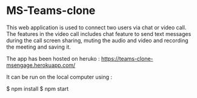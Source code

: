 # MS-Teams-clone

This web application is used to connect two users via chat or video call.
The features in the video call includes chat feature to send text messages during the call screen sharing, muting the audio and video and recording the meeting and saving it.

The app has been hosted on heruko : https://teams-clone-msengage.herokuapp.com/

It can be run on the local computer using :

$ npm install
$ npm start
